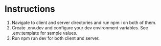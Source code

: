 
# Instructions
1. Navigate to client and server directories and run npm i on both of them.
2. Create .env.dev and configure your dev environment variables. See .env.template for sample values.
3. Run npm run dev for both client and server.
